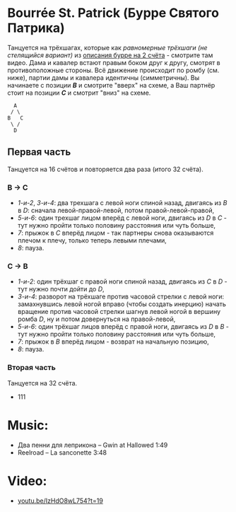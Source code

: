 Bourrée St. Patrick (Бурре Святого Патрика)
===========================================
Танцуется на трёхшагах, которые как _равномерные трёхшаги (не стелящийся вариант)_ из [описания бурре на 2 счёта](bourree.md) - смотрите там видео. Дама и кавалер встают правым боком друг к другу, смотрят в противоположные стороны. Всё движение происходит по ромбу (см. ниже), партии дамы и кавалера идентичны (симметричны). Вы начинаете с позиции ___B___ и смотрите "вверх" на схеме, а Ваш партнёр стоит на позиции ___C___ и смотрит "вниз" на схеме.

      A
     / \
    B   C
     \ /
      D

## Первая часть
Танцуется на 16 счётов и повторяется два раза (итого 32 счёта).

### B → C
- _1-и-2_, _3-и-4_: два трехшага с левой ноги спиной назад, двигаясь из _В_ в _D_: сначала левой-правой-левой, потом правой-левой-правой,
- _5-и-6_: один трехшаг лицом вперёд с левой ноги, двигаясь из _D_ в _С_ - тут нужно пройти только половину расстояния или чуть больше,
- _7_: прыжок в _С_ вперёд лицом - так партнеры снова оказываются плечом к плечу, только теперь левыми плечами,
- _8_: пауза.

### C → B
- _1-и-2_: один трёхшаг с правой ноги спиной назад, двигаясь из _C_ в _D_ - тут нужно почти дойти до _D_,
- _3-и-4_: разворот на трёхшаге против часовой стрелки с левой ноги: замахнувшись левой ногой вправо (чтобы создать инерцию) начать вращение против часовой стрелки шагнув левой ногой в вершину ромба _D_, ну и потом довернуться на правой-левой,
- _5-и-6_: один трёхшаг лицов вперёд с правой ноги, двигаясь из _D_ в _B_ - тут нужно пройти только половину расстояния или чуть больше,
- _7_: прыжок в _B_ вперёд лицом - возврат на начальную позицию,
- _8_: пауза.

### Вторая часть
Танцуется на 32 счёта.

- 111

Music:
=======
- Два пенни для леприкона – Gwin at Hallowed 1:49
- Reelroad – La sanconette 3:48

Video:
======
- [youtu.be/IzHdO8wL754?t=19](https://youtu.be/IzHdO8wL754?t=19)
